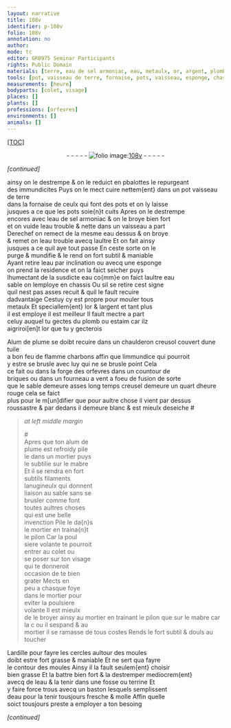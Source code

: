 ```yaml
---
layout: narrative
title: 108v
identifier: p-108v
folio: 108v
annotation: no
author:
mode: tc
editor: GR8975 Seminar Participants
rights: Public Domain
materials: [terre, eau de sel armoniac, eau, metaulx, or, argent, plomb, estaim, Alum de plume, tuile, charbons, briques, alum de plume, mabre, ardille]
tools: [pot, vaisseau de terre, fornaise, pots, vaisseau, esponge, chassis, chaulderon, creusol, tuile, forge des orfevres, fourneau a vent, creusel, mortier, mabre, pilon, moules, fosse, terrine, baston]
measurements: [heure]
bodyparts: [colet, visage]
places: []
plants: []
professions: [orfevres]
environments: []
animals: []
---
```


<p><a href="{{ site.baseurl }}/diplomatic/">[TOC]</a></p><div class="folio" align="center">- - - - - <a href="http://gallica.bnf.fr/ark:/12148/btv1b10500001g/f222.image" target="_blank"><img src="https://cu-mkp.github.io/2017-workshop-edition/assets/photo-icon.png" alt="folio image: " style="display:inline-block; margin-bottom:-3px;"/>108v</a> - - - - - </div>  
 
*[continued]*
  
ainsy on le destrempe & on le reduict en <span class="del">p</span><span class="add">b</span>alottes le repurgeant<br/> des immundicites Puys on le mect cuire nettem{ent} dans un <span class="del"><span class="tl">pot</span></span> <span class="add"><span class="tl">vaisseau de <span class="m">terre</span></span></span><br/> dans la <span class="tl">fornaise</span> de ceulx qui font des <span class="tl">pots</span> et on ly laisse<br/> jusques a ce que les <span class="tl">pots</span> soie{n}t cuits Apres on le destrempe<br/> encores avec l<span class="m">eau de sel armoniac</span> & on le broye bien fort<br/> et on vuide l<span class="m">eau</span> trouble & nette dans un <span class="tl">vaisseau</span> a part<br/> Derechef on remect de la mesme <span class="m">eau</span> dessus & on broye<br/> & remet on l<span class="m">eau</span> trouble avecq laultre Et on fait ainsy<br/> jusques a ce quil aye tout passe En ceste sorte on le<br/> purge & mundifie & le rend on fort subtil & maniable<br/> Ayant retire l<span class="m">eau</span> par inclination ou avecq une <span class="tl">esponge</span><br/> on prend la residence et on la faict seicher puys<br/> lhumectant de la susdicte <span class="m">eau</span> co{mm}e on faict laultre <span class="del"><span class="m">eau</span></span><br/> sable on lemploye en <span class="tl">chassis</span> Ou sil se retire cest signe<br/> quil nest pas asses recuit & quil le fault recuire<br/> dadvantaige Cestuy cy est propre pour mouler tous<br/> <span class="m">metaulx</span> Et speciallem{ent} l<span class="m">or</span> & l<span class="m">argent</span> et tant plus<br/> il est employe il est meilleur Il fault mectre a part<br/> celuy auquel tu gectes du <span class="m">plomb</span> ou <span class="m">estaim</span> car ilz<br/> aigriroi[en]t l<span class="m">or</span> que tu y gecterois
 
<span class="m">Alum de plume</span> se doibt recuire dans un <span class="del"><span class="tl">chaulderon</span></span> <span class="add"><span class="tl">creusol</span> couvert dune <span class="tl"><span class="m">tuile</span></span></span><br/> a bon feu de <span class="del">flamme</span> <span class="add"><span class="m">charbons</span></span> affin que limmundice qui pourroit<br/> y estre se brusle avec luy qui ne se brusle point Cela<br/> ce fait ou dans la <span class="tl">forge des <span class="pro">orfevres</span></span> dans un countour de<br/> <span class="m">briques</span> ou dans un <span class="tl">fourneau a vent</span> a foeu de fusion de sorte<br/> que le <span class="del">sable demeure asses long temps</span> <span class="add"><span class="tl">creusel</span> demeure un quart d<span class="ms"><span class="tmp">heure</span></span></span> rouge cela se faict<br/> plus pour le m[un]difier que pour aultre chose il vient par dessus<br/> roussastre & par dedans il demeure blanc & est mieulx deseiche #
 
> *at left middle margin*
> 
> 
>   #<br/> Apres que ton <span class="m">alum de<br/> plume</span> est refroidy pile<br/> le dans un <span class="tl">mortier</span> puys<br/> le subtilie sur le <span class="tl"><span class="m">mabre</span></span><br/> Et il se rendra en fort<br/> subtils filaments<br/> lanugineulx qui donnent<br/> liaison au sable sans se<br/> brusler comme font<br/> toutes aultres choses<br/> qui est une belle<br/> invenction Pile le da{n}s<br/> le <span class="tl">mortier</span> en traina{n}t<br/> le <span class="tl">pilon</span> Car la poul<br/> siere volante te pourroit<br/> entrer au <span class="bp">colet</span> ou<br/> se poser sur ton <span class="bp">visage</span><br/> qui te donneroit<br/> occasion de te bien<br/> grater Mects en<br/> peu a chasque foye<br/> dans le <span class="tl">mortier</span> pour<br/> eviter la poulsiere<br/> volante Il est mieulx<br/> de le broyer ainsy au <span class="tl">mortier</span> en trainant le <span class="tl">pilon</span> que sur le <span class="tl"><span class="m">mabre</span></span> <span class="del">car</span> la <span class="del">c</span> ou il sespand & au<br/> <span class="tl">mortier</span> il se ramasse de tous costes Rends le fort subtil & <span class="sn">douls au toucher</span>
 
L<span class="m">ardille</span> pour fayre les cercles aultour des <span class="tl">moules</span><br/> doibt estre fort grasse & maniable Et ne sert qua fayre<br/> le contour des <span class="tl">moules</span> Ainsy il la fault seulem{ent} choisir<br/> bien grasse Et la battre bien fort & la destremper mediocrem{ent} <br/> avecq de l<span class="m">eau</span> & la tenir dans une <span class="tl">fosse</span> ou <span class="tl">terrine</span> Et <br/> y faire force trous avecq un <span class="tl">baston</span> lesquels semplissent <br/> d<span class="m">eau</span> pour la tenir tousjours fresche & molle Affin quelle<br/> soict tousjours preste a employer a ton besoing
 
*[continued]*
 
